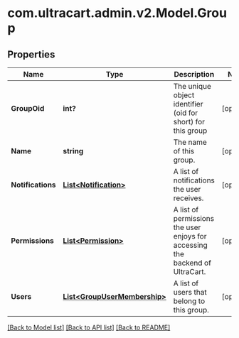 # com.ultracart.admin.v2.Model.Group
## Properties

Name | Type | Description | Notes
------------ | ------------- | ------------- | -------------
**GroupOid** | **int?** | The unique object identifier (oid for short) for this group | [optional] 
**Name** | **string** | The name of this group. | [optional] 
**Notifications** | [**List&lt;Notification&gt;**](Notification.md) | A list of notifications the user receives. | [optional] 
**Permissions** | [**List&lt;Permission&gt;**](Permission.md) | A list of permissions the user enjoys for accessing the backend of UltraCart. | [optional] 
**Users** | [**List&lt;GroupUserMembership&gt;**](GroupUserMembership.md) | A list of users that belong to this group. | [optional] 


[[Back to Model list]](../README.md#documentation-for-models) [[Back to API list]](../README.md#documentation-for-api-endpoints) [[Back to README]](../README.md)

